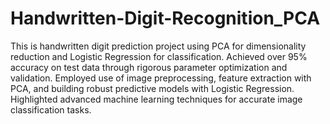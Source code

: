 # Handwritten-Digit-Recognition_PCA

This is handwritten digit prediction project using PCA for dimensionality reduction and Logistic Regression for classification. Achieved over 95% accuracy on test data through rigorous parameter optimization and validation.  Employed use of image preprocessing, feature extraction with PCA, and building robust predictive models with Logistic Regression. Highlighted advanced machine learning techniques for accurate image classification tasks.

